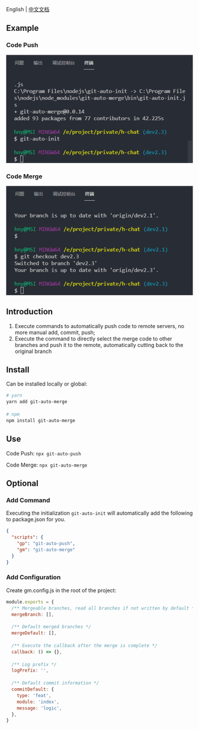 English | [中文文档](./README_zh.md)

## Example

### Code Push
![img](./assets/auto-push.gif)

### Code Merge
![img](./assets/auto-merge.gif)

## Introduction
1. Execute commands to automatically push code to remote servers, no more manual add, commit, push; 
2. Execute the command to directly select the merge code to other branches and push it to the remote, automatically cutting back to the original branch

## Install
Can be installed locally or global: 

```bash
# yarn
yarn add git-auto-merge

# npm
npm install git-auto-merge
```

## Use
Code Push: `npx git-auto-push`

Code Merge: `npx git-auto-merge`

## Optional
### Add Command
Executing the initialization `git-auto-init` will automatically add the following to package.json for you.
```json
{
  "scripts": {
    "gp": "git-auto-push",
    "gm": "git-auto-merge"
  }
}
```

### Add Configuration
Create gm.config.js in the root of the project: 
```js
module.exports = {
  /** Mergeable branches, read all branches if not written by default */
  mergeBranch: [],

  /** Default merged branches */
  mergeDefault: [],

  /** Execute the callback after the merge is complete */
  callback: () => {},

  /** Log prefix */
  logPrefix: '',

  /** Default commit information */
  commitDefault: {
    type: 'feat',
    module: 'index',
    message: 'logic',
  },
}
```
